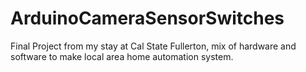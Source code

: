 # ArduinoCameraSensorSwitches
Final Project from my stay at Cal State Fullerton, mix of hardware and software to make local area home automation system.
